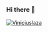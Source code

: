 ### Hi there 👋


[![Viniciuslaza](https://github-readme-stats.vercel.app/api/top-langs/?username=Viniciuslaza&hide=html&layout=compact=true&theme=)](https://github.com/iuricode/)
